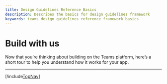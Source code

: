 ```yaml
---
title: Design Guidelines Reference Basics
description: Describes the basics for design guidelines framework
keywords: teams design guidelines reference framework basics
---
```

# Build with us

Now that you’re thinking about building on the Teams platform, here’s a short tour to help you understand how it works for your app.

---

[!include[TopNav](~/includes/framework-basics.html)]
